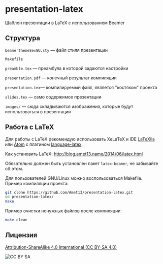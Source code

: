 presentation-latex
==================
Шаблон презентации в LaTeX с использованием Beamer

Структура
---------
`beamerthemeSevGU.sty` — файл стиля презентации

`Makefile`

`preamble.tex` — преамбула в которой задаются настройки

`presentation.pdf` — конечный результат компиляции

`presentation.tex`— компилируемый файл, является "костяком" проекта

`slides.tex` — само содержимое презентации

`images/` — сюда складываются изображения, которые будут использоваться в презентации

Работа с LaTeX
--------------
Для работы с LaTeX рекомендую использовать XeLaTeX и IDE [LaTeXila](https://wiki.gnome.org/Apps/LaTeXila) или [Atom](https://atom.io/) с плагином [language-latex](https://atom.io/packages/language-latex).

Как установить LaTeX: http://blog.amet13.name/2014/06/latex.html

Обязательно должен быть установлен пакет `latex-beamer`, не забывайте об этом.

Для пользователей GNU/Linux можно воспользоваться Makefile.
Пример компиляции проекта:
```bash
git clone https://github.com/Amet13/presentation-latex.git
cd presentation-latex/
make
```
Пример очистки ненужных файлов после компиляции:
```bash
make clean
```

Лицензия
--------
[Attribution-ShareAlike 4.0 International (CC BY-SA 4.0)](http://creativecommons.org/licenses/by-sa/4.0/deed.ru)

![CC BY SA](https://licensebuttons.net/l/by-sa/4.0/88x31.png)
